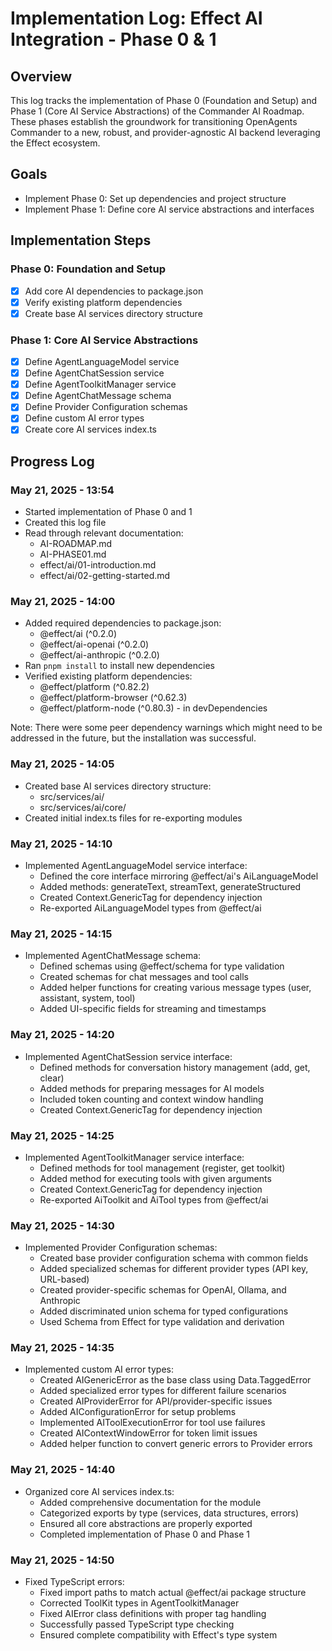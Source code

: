 # Implementation Log: Effect AI Integration - Phase 0 & 1

## Overview

This log tracks the implementation of Phase 0 (Foundation and Setup) and Phase 1 (Core AI Service Abstractions) of the Commander AI Roadmap. These phases establish the groundwork for transitioning OpenAgents Commander to a new, robust, and provider-agnostic AI backend leveraging the Effect ecosystem.

## Goals

- Implement Phase 0: Set up dependencies and project structure
- Implement Phase 1: Define core AI service abstractions and interfaces

## Implementation Steps

### Phase 0: Foundation and Setup

- [x] Add core AI dependencies to package.json
- [x] Verify existing platform dependencies
- [x] Create base AI services directory structure

### Phase 1: Core AI Service Abstractions

- [x] Define AgentLanguageModel service
- [x] Define AgentChatSession service
- [x] Define AgentToolkitManager service
- [x] Define AgentChatMessage schema
- [x] Define Provider Configuration schemas
- [x] Define custom AI error types
- [x] Create core AI services index.ts

## Progress Log

### May 21, 2025 - 13:54

- Started implementation of Phase 0 and 1
- Created this log file
- Read through relevant documentation:
  - AI-ROADMAP.md
  - AI-PHASE01.md
  - effect/ai/01-introduction.md
  - effect/ai/02-getting-started.md

### May 21, 2025 - 14:00

- Added required dependencies to package.json:
  - @effect/ai (^0.2.0)
  - @effect/ai-openai (^0.2.0)
  - @effect/ai-anthropic (^0.2.0)
- Ran `pnpm install` to install new dependencies
- Verified existing platform dependencies:
  - @effect/platform (^0.82.2)
  - @effect/platform-browser (^0.62.3)
  - @effect/platform-node (^0.80.3) - in devDependencies

Note: There were some peer dependency warnings which might need to be addressed in the future, but the installation was successful.

### May 21, 2025 - 14:05

- Created base AI services directory structure:
  - src/services/ai/
  - src/services/ai/core/
- Created initial index.ts files for re-exporting modules

### May 21, 2025 - 14:10

- Implemented AgentLanguageModel service interface:
  - Defined the core interface mirroring @effect/ai's AiLanguageModel
  - Added methods: generateText, streamText, generateStructured
  - Created Context.GenericTag for dependency injection
  - Re-exported AiLanguageModel types from @effect/ai

### May 21, 2025 - 14:15

- Implemented AgentChatMessage schema:
  - Defined schemas using @effect/schema for type validation
  - Created schemas for chat messages and tool calls
  - Added helper functions for creating various message types (user, assistant, system, tool)
  - Added UI-specific fields for streaming and timestamps

### May 21, 2025 - 14:20

- Implemented AgentChatSession service interface:
  - Defined methods for conversation history management (add, get, clear)
  - Added methods for preparing messages for AI models
  - Included token counting and context window handling
  - Created Context.GenericTag for dependency injection

### May 21, 2025 - 14:25

- Implemented AgentToolkitManager service interface:
  - Defined methods for tool management (register, get toolkit)
  - Added method for executing tools with given arguments
  - Created Context.GenericTag for dependency injection
  - Re-exported AiToolkit and AiTool types from @effect/ai

### May 21, 2025 - 14:30

- Implemented Provider Configuration schemas:
  - Created base provider configuration schema with common fields
  - Added specialized schemas for different provider types (API key, URL-based)
  - Created provider-specific schemas for OpenAI, Ollama, and Anthropic
  - Added discriminated union schema for typed configurations
  - Used Schema from Effect for type validation and derivation

### May 21, 2025 - 14:35

- Implemented custom AI error types:
  - Created AIGenericError as the base class using Data.TaggedError
  - Added specialized error types for different failure scenarios
  - Created AIProviderError for API/provider-specific issues
  - Added AIConfigurationError for setup problems
  - Implemented AIToolExecutionError for tool use failures
  - Created AIContextWindowError for token limit issues
  - Added helper function to convert generic errors to Provider errors

### May 21, 2025 - 14:40

- Organized core AI services index.ts:
  - Added comprehensive documentation for the module
  - Categorized exports by type (services, data structures, errors)
  - Ensured all core abstractions are properly exported
  - Completed implementation of Phase 0 and Phase 1

### May 21, 2025 - 14:50

- Fixed TypeScript errors:
  - Fixed import paths to match actual @effect/ai package structure
  - Corrected ToolKit types in AgentToolkitManager
  - Fixed AIError class definitions with proper tag handling
  - Successfully passed TypeScript type checking
  - Ensured complete compatibility with Effect's type system
